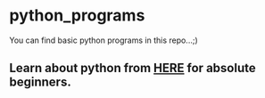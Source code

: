 # python_programs

You can find basic python programs in this repo...;)

## Learn about python from [HERE](http://chandbud.blogspot.com/) for absolute beginners.
